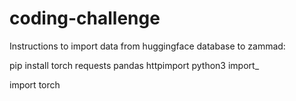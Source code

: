 # coding-challenge
<p>Instructions to import data from huggingface database to zammad:</p>
  pip install torch requests pandas httpimport
  python3 import_




import torch
